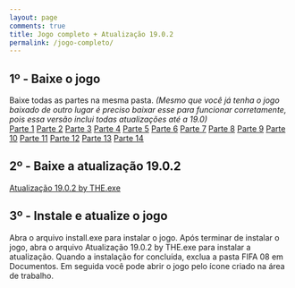 ```yaml
---
layout: page
comments: true
title: Jogo completo + Atualização 19.0.2
permalink: /jogo-completo/
---
```


<h2>1º - Baixe o jogo</h2>
Baixe todas as partes na mesma pasta. <i>(Mesmo que você já tenha o jogo baixado de outro lugar é preciso baixar esse para funcionar corretamente, pois essa versão inclui todas atualizações até a 19.0)</i>
<div class="download">
  <a class="download-button" href="http://bit.ly/2AeutDh" data-filesize="300 MB">Parte 1</a>
  <a class="download-button" href="http://bit.ly/2RhzkNP" data-filesize="300 MB">Parte 2</a>
  <a class="download-button" href="http://bit.ly/2GEwEFR" data-filesize="300 MB">Parte 3</a>
  <a class="download-button" href="http://bit.ly/2Q5ZNJA" data-filesize="300 MB">Parte 4</a>
  <a class="download-button" href="http://bit.ly/2QU2Ee6" data-filesize="300 MB">Parte 5</a>
  <a class="download-button" href="http://bit.ly/2Q5ZOx8" data-filesize="300 MB">Parte 6</a>
  <a class="download-button" href="http://bit.ly/2rUs8ce" data-filesize="300 MB">Parte 7</a>
  <a class="download-button" href="http://bit.ly/2ShVnkR" data-filesize="300 MB">Parte 8</a>
  <a class="download-button" href="http://bit.ly/2AiMEYR" data-filesize="300 MB">Parte 9</a>
  <a class="download-button" href="http://bit.ly/2V5UWvT" data-filesize="300 MB">Parte 10</a>
  <a class="download-button" href="http://bit.ly/2Q3aQmX" data-filesize="300 MB">Parte 11</a>
  <a class="download-button" href="http://bit.ly/2QPLkXA" data-filesize="292.85 MB">Parte 12</a>
  <a class="download-button" href="http://bit.ly/2Afb4lS" data-filesize="1.11 MB">Parte 13</a>
  <a class="download-button" href="http://bit.ly/2EL0Ywd" data-filesize="1.71 MB">Parte 14</a>
</div>
<h2>2º - Baixe a atualização 19.0.2</h2>
<div class="download">
  <a class="download-button" href="http://bit.ly/2MNL7z3" data-filesize="79.96 MB">Atualização 19.0.2 by THE.exe</a>
</div>
<h2>3º - Instale e atualize o jogo</h2>
Abra o arquivo install.exe para instalar o jogo.  
Após terminar de instalar o jogo, abra o arquivo Atualização 19.0.2 by THE.exe para instalar a atualização.  
Quando a instalação for concluída, exclua a pasta FIFA 08 em Documentos.  
Em seguida você pode abrir o jogo pelo ícone criado na área de trabalho.  

